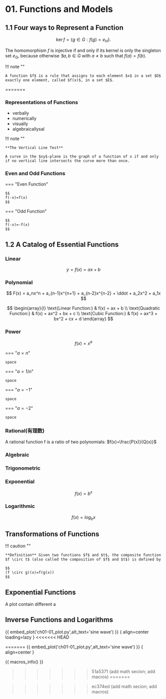 # 01. Functions and Models

## 1.1 Four ways to Represent a Function

$$
\operatorname{ker} f=\{g\in G:f(g)=e_{H}\}{\mbox{.}}
$$

The homomorphism $f$ is injective if and only if its kernel is only the singleton set $e_G$, because otherwise $\exists a,b\in G$ with $a\neq b$ such that $f(a)=f(b)$.

!!! note ""

    A function $f$ is a rule that assigns to each element $x$ in a set $D$ exactly one element, called $f(x)$, in a set $E$.

=======
### Representations of Functions

* verbally
* numerically
* visually
* algebraicallysal

!!! note ""

    **The Vertical Line Test**

    A curve in the $xy$-plane is the graph of a function of x if and only if no vertical line intersects the curve more than once.

### Even and Odd Functions

=== "Even Function"

    $$
    f(-x)=f(x)
    $$

=== "Odd Function"

    $$
    f(-x)=-f(x)
    $$

## 1.2 A Catalog of Essential Functions

### Linear

$$
y = f(x) = ax + b
$$

### Polynomial

$$
F(x) = a_nx^n + a_{n-1}x^{n+1} + a_{n-2}x^{n-2} + \ddot + a_2x^2 + a_1x
$$


$$
\begin{array}{l}
\text{Linear Function:} & f(x) = ax + b \\
\text{Quadratic Function:} & f(x) = ax^2 + bx + c \\
\text{Cubic Function:} & f(x) = ax^3 + bx^2 + cx + d
\end{array}
$$

### Power

$$
f(x) = x^a
$$

=== "$a=n$"

    space

=== "$a=1/n$"

    space

=== "$a=-1$"

    space

=== "$a=-2$"

    space

### Rational(有理数)

A rational function f is a ratio of two polynomials:  $f(x)=\frac{P(x)}{Q(x)}$

### Algebraic

### Trigonometric

### Exponential

$$
f(x)=b^x
$$

### Logarithmic

$$
f(x)=log_bx
$$

## Transformations of Functions

!!! caution ""

    **Definition** Given two functions $f$ and $t$, the composite function $f \circ t$ (also called the composition of $f$ and $t$) is defined by

    $$
    (f \circ g)(x)=f(g(x))
    $$

## Exponential Functions

A plot contain different a

## Inverse Functions and Logarithms



{{ embed_plot('ch01-01_plot.py',alt_text='sine wave') }}
{ align=center loading=lazy }
<<<<<<< HEAD

=======
{{ embed_plot('ch01-01_plot.py',alt_text='sine wave') }}
{ align=center }

{{ macros_info() }}
>>>>>>> 51a5371 (add math secion; add macros)
=======

>>>>>>> ec374ed (add math secion; add macros)
